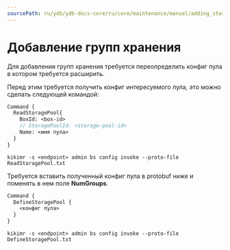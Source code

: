 ```yaml
---
sourcePath: ru/ydb/ydb-docs-core/ru/core/maintenance/manual/adding_storage_groups.md
---
```

# Добавление групп хранения

Для добавления групп хранения требуется переопределить конфиг пула в котором требуется расширить.

Перед этим требуется получить конфиг интересуемого пула, это можно сделать следующей командой:

```proto
Command {
  ReadStoragePool{
    BoxId: <box-id>
    // StoragePoolId: <storage-pool-id>
    Name: <имя пула>
  }
}
```
    
```
kikimr -s <endpoint> admin bs config invoke --proto-file ReadStoragePool.txt
```

Требуется вставить полученный конфиг пула в protobuf ниже и поменять в нем поле **NumGroups**.

```proto
Command {
  DefineStoragePool {
    <конфиг пула>
  }
}
```
    
```
kikimr -s <endpoint> admin bs config invoke --proto-file DefineStoragePool.txt
```
